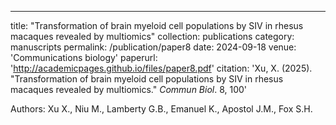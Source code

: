 ---
title: "Transformation of brain myeloid cell populations by SIV in rhesus macaques revealed by multiomics"
collection: publications
category: manuscripts
permalink: /publication/paper8
date: 2024-09-18
venue: 'Communications biology'
paperurl: 'http://academicpages.github.io/files/paper8.pdf'
citation: 'Xu, X. (2025). &quot;Transformation of brain myeloid cell populations by SIV in rhesus macaques revealed by multiomics.&quot; <i> Commun Biol</i>. 8, 100'

Authors: Xu X., Niu M., Lamberty G.B., Emanuel K., Apostol J.M., Fox S.H.
